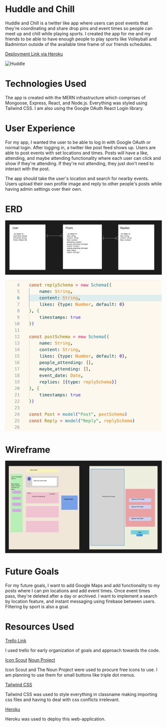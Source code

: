 <h1><strong>Huddle and Chill</strong></h1>

Huddle and Chill is a twitter like app where users can post events that they're coordinating and share drop pins and event times so people can meet up and chill while playing sports. I created the app for me and my friends to be able to have enough people to play sports like Volleyball and Badminton outside of the available time frame of our friends schedules. 

[Deployment Link via Heroku](https://huddle-and-chill.herokuapp.com/)

![Huddle](assets/huddle-ss.png)

<h1><strong>Technologies Used</strong></h1>

The app is created with the MERN infrastructure which comprises of Mongoose, Express, React, and Node.js. Everything was styled using Tailwind CSS. I am also using the Google OAuth React Login library.

<h1><strong>User Experience</strong></h1>

For my app, I wanted the user to be able to log in with Google OAuth or normal login. After logging in, a twitter like post feed shows up. Users are able to post events with set locations and times. Posts will have a like, attending, and maybe attending functionality where each user can click and show if they're attending. If they're not attending, they just don't need to interact with the post. 

The app should take the user's location and search for nearby events. Users upload their own profile image and reply to other people's posts while having admin settings over their own.

<h1><strong>ERD</strong></h1>

![ERD](assets/ERD.png)

![ActualModels](assets/actualmodel.png)

<h1><strong>Wireframe</strong></h1>

![Wireframe](assets/Wireframe.png)


<h1><strong>Future Goals</strong></h1>

For my future goals, I want to add Google Maps and add functionality to my posts where I can pin locations and add event times. Once event times pass, they're deleted after a day or archived. I want to implement a search by location feature, and instant messaging using firebase between users. Filtering by sport is also a goal.

<h1><strong>Resources Used</strong></h1>

[Trello Link](https://trello.com/b/PYDkvOBz/huddle-and-chill)

I used trello for early organization of goals and approach towards the code.

[Icon Scout](https://iconscout.com/)
[Noun Project](https://thenounproject.com/)

Icon Scout and The Noun Project were used to procure free icons to use. I am planning to use them for small buttons like triple dot menus.

[Tailwind CSS](https://tailwindcss.com/)

Tailwind CSS was used to style everything in classname making importing css files and having to deal with css conflicts irrelevant.

[Heroku](heroku.com)

Heroku was used to deploy this web-application.